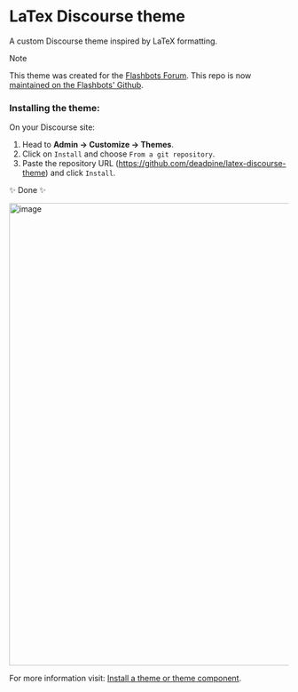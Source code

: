 # LaTex Discourse theme

A custom Discourse theme inspired by LaTeX formatting.

> [!NOTE]
> This theme was created for the [Flashbots Forum](https://collective.flashbots.net/). 
> This repo is now [maintained on the Flashbots' Github](https://github.com/flashbots/flashbots-forum-theme).

### Installing the theme:

On your Discourse site:

1. Head to **Admin → Customize → Themes**.
2. Click on `Install` and choose `From a git repository`.
4. Paste the repository URL (https://github.com/deadpine/latex-discourse-theme) and click `Install`.

✨ Done ✨

<img width="832" alt="image" src="https://user-images.githubusercontent.com/11165157/197600442-a928d45c-ab09-4c43-9f2c-8f533448448d.png">

For more information visit: [Install a theme or theme component](https://meta.discourse.org/t/install-a-theme-or-theme-component/63682).
